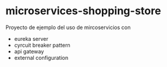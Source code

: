 # microservices-shopping-store

Proyecto de ejemplo del uso de mircoservicios con
* eureka server
* cyrcuit breaker pattern
* api gateway
* external configuration
